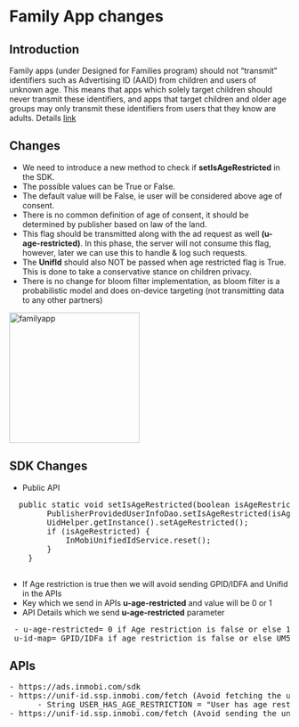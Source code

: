 # Family App changes
## Introduction
Family apps (under Designed for Families program) should not “transmit” identifiers such as Advertising ID (AAID) from children and users of unknown age. This means that apps which solely target children should never transmit these identifiers, and apps that target children and older age groups may only transmit these identifiers from users that they know are adults. 
Details [link](https://support.google.com/googleplay/android-developer/answer/11043825 ) 

## Changes
* We need to introduce a new method to check if **setIsAgeRestricted** in the SDK.
* The possible values can be True or False.
* The default value will be False, ie user will be considered above age of consent.
* There is no common definition of age of consent, it should be determined by publisher based on law of the land.
* This flag should be transmitted along with the ad request as well **(u-age-restricted)**. In this phase, the server will not consume this flag, however, later we can use this to handle & log such requests.
* The **UnifId** should also NOT be passed when age restricted flag is True. This is done to take a conservative stance on children privacy. 
* There is no change for bloom filter implementation, as bloom filter is a probabilistic model and does on-device targeting (not transmitting data to any other partners)


<img width="234" alt="familyapp" src="https://user-images.githubusercontent.com/6571244/157170176-4a7e1235-1cb5-43cc-acb3-a113d40388cd.png">

## SDK Changes
* Public API 
<pre>
  public static void setIsAgeRestricted(boolean isAgeRestricted) {
        PublisherProvidedUserInfoDao.setIsAgeRestricted(isAgeRestricted);
        UidHelper.getInstance().setAgeRestricted();
        if (isAgeRestricted) {
            InMobiUnifiedIdService.reset();
        }
    }
  </pre>
* If Age restriction is true then we will avoid sending GPID/IDFA and Unifid in the APIs
* Key which we send in APIs **u-age-restricted** and value will be 0 or 1
* API Details which we send **u-age-restricted** parameter

<pre>
 - u-age-restricted= 0 if Age restriction is false or else 1
 u-id-map= GPID/IDFa if age restriction is false or else UM5(MD5) and O1(SHA1) 
</pre>

## APIs
<pre>
- https://ads.inmobi.com/sdk
- https://unif-id.ssp.inmobi.com/fetch (Avoid fetching the unifid if age restriction is true)
      - String USER_HAS_AGE_RESTRICTION = "User has age restriction";
- https://unif-id.ssp.inmobi.com/fetch (Avoid sending the unifid if age restriction is true)
</pre>


        
